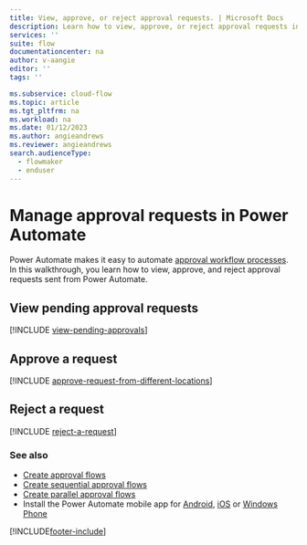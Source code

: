 ```yaml
---
title: View, approve, or reject approval requests. | Microsoft Docs
description: Learn how to view, approve, or reject approval requests in Power Automate.
services: ''
suite: flow
documentationcenter: na
author: v-aangie
editor: ''
tags: ''

ms.subservice: cloud-flow
ms.topic: article
ms.tgt_pltfrm: na
ms.workload: na
ms.date: 01/12/2023
ms.author: angieandrews
ms.reviewer: angieandrews
search.audienceType: 
  - flowmaker
  - enduser
---
```

# Manage approval requests in Power Automate

Power Automate makes it easy to automate [approval workflow processes](modern-approvals.md). In this walkthrough, you learn how to view, approve, and reject approval requests sent from Power Automate.

## View pending approval requests
[!INCLUDE [view-pending-approvals](includes/view-pending-approvals.md)]

## Approve a request
[!INCLUDE [approve-request-from-different-locations](includes/approve-request-from-different-locations.md)]

## Reject a request
[!INCLUDE [reject-a-request](includes/reject-a-request.md)]

### See also

* [Create approval flows](modern-approvals.md)
* [Create sequential approval flows](sequential-modern-approvals.md)
* [Create parallel approval flows](parallel-modern-approvals.md)
* Install the Power Automate mobile app for [Android](https://aka.ms/flowmobiledocsandroid), [iOS](https://aka.ms/flowmobiledocsios) or [Windows Phone](https://aka.ms/flowmobilewindows)



[!INCLUDE[footer-include](includes/footer-banner.md)]
